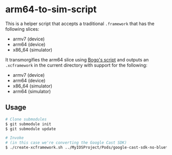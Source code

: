 # arm64-to-sim-script
This is a helper script that accepts a traditional `.framework` that has the following slices:
- armv7 (device)
- arm64 (device)
- x86_64 (simulator)

It transmorgifies the arm64 slice using [Bogo's script](https://github.com/bogo/arm64-to-sim) and outputs an `.xcframework` in the current directory with support for the following:
- armv7 (device)
- arm64 (device)
- x86_64 (simulator)
- arm64 (simulator)

## Usage
```bash
# Clone submodules
$ git submodule init
$ git submodule update

# Invoke
# (in this case we're converting the Google Cast SDK)
$ ./create-xcframework.sh ../MyIOSProject/Pods/google-cast-sdk-no-bluetooth/GoogleCastSDK-ios-4.6.1_static/GoogleCast.framework
```
